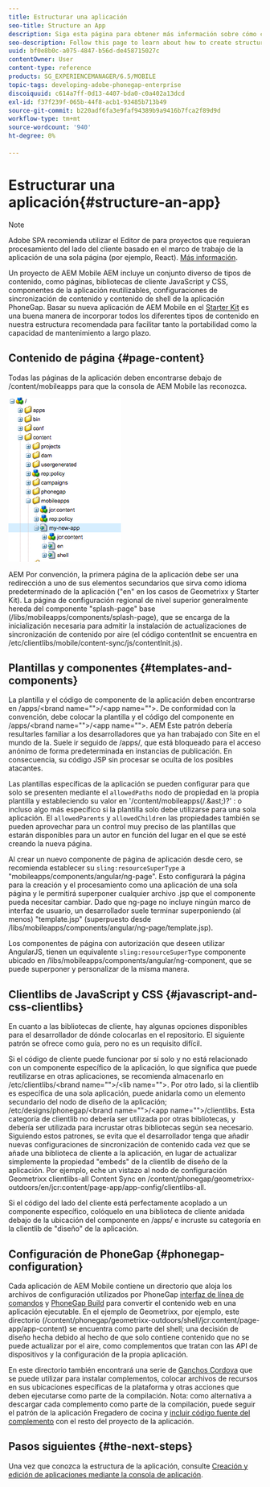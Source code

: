 ```yaml
---
title: Estructurar una aplicación
seo-title: Structure an App
description: Siga esta página para obtener más información sobre cómo crear la estructura de una aplicación. Esta página describe cómo estructurar plantillas y componentes junto con información sobre JavaScript y CSS Clientlibs.
seo-description: Follow this page to learn about how to create structure of an app. This page describes how to structure templates and components along with information on JavaScript and CSS Clientlibs.
uuid: bf0e8b0c-a075-4847-b56d-de458715027c
contentOwner: User
content-type: reference
products: SG_EXPERIENCEMANAGER/6.5/MOBILE
topic-tags: developing-adobe-phonegap-enterprise
discoiquuid: c614a7ff-0d13-4407-bda0-c0a402a13dcd
exl-id: f37f239f-065b-44f8-acb1-93485b713b49
source-git-commit: b220adf6fa3e9faf94389b9a9416b7fca2f89d9d
workflow-type: tm+mt
source-wordcount: '940'
ht-degree: 0%

---
```


# Estructurar una aplicación{#structure-an-app}

>[!NOTE]
>
>Adobe SPA recomienda utilizar el Editor de para proyectos que requieran procesamiento del lado del cliente basado en el marco de trabajo de la aplicación de una sola página (por ejemplo, React). [Más información](/help/sites-developing/spa-overview.md).

Un proyecto de AEM Mobile AEM incluye un conjunto diverso de tipos de contenido, como páginas, bibliotecas de cliente JavaScript y CSS, componentes de la aplicación reutilizables, configuraciones de sincronización de contenido y contenido de shell de la aplicación PhoneGap. Basar su nueva aplicación de AEM Mobile en el [Starter Kit](https://github.com/Adobe-Marketing-Cloud-Apps/aem-phonegap-starter-kit) es una buena manera de incorporar todos los diferentes tipos de contenido en nuestra estructura recomendada para facilitar tanto la portabilidad como la capacidad de mantenimiento a largo plazo.

## Contenido de página {#page-content}

Todas las páginas de la aplicación deben encontrarse debajo de /content/mobileapps para que la consola de AEM Mobile las reconozca.

![chlimage_1-52](assets/chlimage_1-52.png)

AEM Por convención, la primera página de la aplicación debe ser una redirección a uno de sus elementos secundarios que sirva como idioma predeterminado de la aplicación (&quot;en&quot; en los casos de Geometrixx y Starter Kit). La página de configuración regional de nivel superior generalmente hereda del componente &quot;splash-page&quot; base (/libs/mobileapps/components/splash-page), que se encarga de la inicialización necesaria para admitir la instalación de actualizaciones de sincronización de contenido por aire (el código contentInit se encuentra en /etc/clientlibs/mobile/content-sync/js/contentInit.js).

## Plantillas y componentes {#templates-and-components}

La plantilla y el código de componente de la aplicación deben encontrarse en /apps/&lt;brand name=&quot;&quot;>/&lt;app name=&quot;&quot;>. De conformidad con la convención, debe colocar la plantilla y el código del componente en /apps/&lt;brand name=&quot;&quot;>/&lt;app name=&quot;&quot;>. AEM Este patrón debería resultarles familiar a los desarrolladores que ya han trabajado con Site en el mundo de la. Suele ir seguido de /apps/, que está bloqueado para el acceso anónimo de forma predeterminada en instancias de publicación. En consecuencia, su código JSP sin procesar se oculta de los posibles atacantes.

Las plantillas específicas de la aplicación se pueden configurar para que solo se presenten mediante el `allowedPaths` nodo de propiedad en la propia plantilla y estableciendo su valor en &#39;/content/mobileapps(/.&amp;ast;)?&#39; : o incluso algo más específico si la plantilla solo debe utilizarse para una sola aplicación. El `allowedParents` y `allowedChildren` las propiedades también se pueden aprovechar para un control muy preciso de las plantillas que estarán disponibles para un autor en función del lugar en el que se esté creando la nueva página.

Al crear un nuevo componente de página de aplicación desde cero, se recomienda establecer su `sling:resourceSuperType` a &quot;mobileapps/components/angular/ng-page&quot;. Esto configurará la página para la creación y el procesamiento como una aplicación de una sola página y le permitirá superponer cualquier archivo .jsp que el componente pueda necesitar cambiar. Dado que ng-page no incluye ningún marco de interfaz de usuario, un desarrollador suele terminar superponiendo (al menos) &quot;template.jsp&quot; (superpuesto desde /libs/mobileapps/components/angular/ng-page/template.jsp).

Los componentes de página con autorización que deseen utilizar AngularJS, tienen un equivalente `sling:resourceSuperType` componente ubicado en /libs/mobileapps/components/angular/ng-component, que se puede superponer y personalizar de la misma manera.

## Clientlibs de JavaScript y CSS {#javascript-and-css-clientlibs}

En cuanto a las bibliotecas de cliente, hay algunas opciones disponibles para el desarrollador de dónde colocarlas en el repositorio. El siguiente patrón se ofrece como guía, pero no es un requisito difícil.

Si el código de cliente puede funcionar por sí solo y no está relacionado con un componente específico de la aplicación, lo que significa que puede reutilizarse en otras aplicaciones, se recomienda almacenarlo en /etc/clientlibs/&lt;brand name=&quot;&quot;>/&lt;lib name=&quot;&quot;>. Por otro lado, si la clientlib es específica de una sola aplicación, puede anidarla como un elemento secundario del nodo de diseño de la aplicación; /etc/designs/phonegap/&lt;brand name=&quot;&quot;>/&lt;app name=&quot;&quot;>/clientlibs. Esta categoría de clientlib no debería ser utilizada por otras bibliotecas, y debería ser utilizada para incrustar otras bibliotecas según sea necesario. Siguiendo estos patrones, se evita que el desarrollador tenga que añadir nuevas configuraciones de sincronización de contenido cada vez que se añade una biblioteca de cliente a la aplicación, en lugar de actualizar simplemente la propiedad &quot;embeds&quot; de la clientlib de diseño de la aplicación. Por ejemplo, eche un vistazo al nodo de configuración Geometrixx clientlibs-all Content Sync en /content/phonegap/geometrixx-outdoors/en/jcr:content/page-app/app-config/clientlibs-all.

Si el código del lado del cliente está perfectamente acoplado a un componente específico, colóquelo en una biblioteca de cliente anidada debajo de la ubicación del componente en /apps/ e incruste su categoría en la clientlib de &quot;diseño&quot; de la aplicación.

## Configuración de PhoneGap {#phonegap-configuration}

Cada aplicación de AEM Mobile contiene un directorio que aloja los archivos de configuración utilizados por PhoneGap [interfaz de línea de comandos](https://github.com/phonegap/phonegap-cli) y [PhoneGap Build](https://build.phonegap.com/) para convertir el contenido web en una aplicación ejecutable. En el ejemplo de Geometrixx, por ejemplo, este directorio (/content/phonegap/geometrixx-outdoors/shell/jcr:content/page-app/app-content) se encuentra como parte del shell; una decisión de diseño hecha debido al hecho de que solo contiene contenido que no se puede actualizar por el aire, como complementos que tratan con las API de dispositivos y la configuración de la propia aplicación.

En este directorio también encontrará una serie de [Ganchos Cordova](https://cordova.apache.org/docs/en/edge/guide_appdev_hooks_index.md.html#Hooks%20Guide) que se puede utilizar para instalar complementos, colocar archivos de recursos en sus ubicaciones específicas de la plataforma y otras acciones que deben ejecutarse como parte de la compilación. Nota: como alternativa a descargar cada complemento como parte de la compilación, puede seguir el patrón de la aplicación Fregadero de cocina y [incluir código fuente del complemento](https://github.com/blefebvre/aem-phonegap-kitchen-sink/tree/master/content/src/main/content/jcr_root/content/phonegap/kitchen-sink/shell/_jcr_content/pge-app/app-content/phonegap/plugins) con el resto del proyecto de la aplicación.

## Pasos siguientes {#the-next-steps}

Una vez que conozca la estructura de la aplicación, consulte [Creación y edición de aplicaciones mediante la consola de aplicación](/help/mobile/phonegap-apps-console.md).
